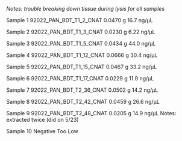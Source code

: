 *Notes: trouble breaking down tissue during lysis for all samples* 

Sample 1 
92022_PAN_BDT_T1_2_CNAT
0.0470 g
16.7 ng/μL

Sample 2
92022_PAN_BDT_T1_3_CNAT
0.0230 g
6.22 ng/μL

Sample 3
92022_PAN_BDT_T1_5_CNAT
0.0434 g
44.0 ng/μL

Sample 4
92022_PAN_BDT_T1_12_CNAT
0.0666 g
30.4 ng/μL

Sample 5 
92022_PAN_BDT_T1_15_CNAT
0.0467 g
33.2 ng/μL

Sample 6
92022_PAN_BDT_T1_17_CNAT
0.0229 g
11.9 ng/μL

Sample 7 
92022_PAN_BDT_T2_36_CNAT
0.0502 g
14.2 ng/μL

Sample 8 
92022_PAN_BDT_T2_42_CNAT
0.0459 g
26.6 ng/μL

Sample 9 
92022_PAN_BDT_T2_48_CNAT
0.0205 g
14.9 ng/μL
Notes: extracted twice (did on 5/23)

Sample 10 
Negative 
Too Low 

